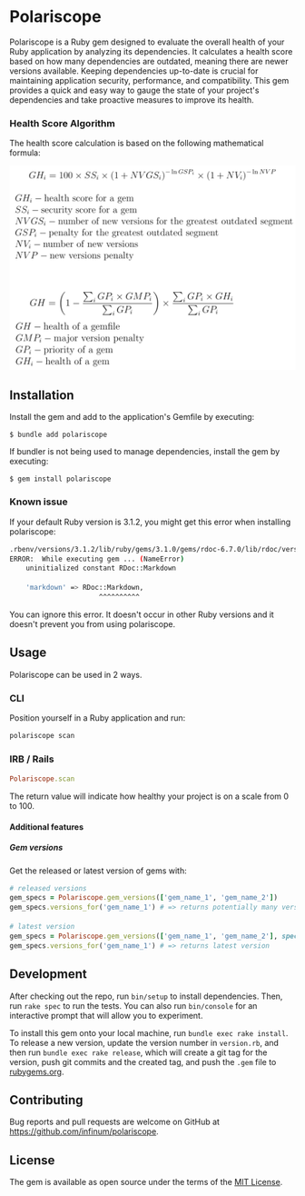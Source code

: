 # Polariscope

Polariscope is a Ruby gem designed to evaluate the overall health of your Ruby application by analyzing its dependencies. It calculates a health score based on how many dependencies are outdated, meaning there are newer versions available. Keeping dependencies up-to-date is crucial for maintaining application security, performance, and compatibility. This gem provides a quick and easy way to gauge the state of your project's dependencies and take proactive measures to improve its health.

### Health Score Algorithm

The health score calculation is based on the following mathematical formula:

![Health Score Algorithm](docs/algorithm.png)

## Installation

Install the gem and add to the application's Gemfile by executing:

    $ bundle add polariscope

If bundler is not being used to manage dependencies, install the gem by executing:

    $ gem install polariscope

### Known issue

If your default Ruby version is 3.1.2, you might get this error when installing polariscope:

```bash
.rbenv/versions/3.1.2/lib/ruby/gems/3.1.0/gems/rdoc-6.7.0/lib/rdoc/version.rb:8: warning: already initialized constant RDoc::VERSION
ERROR:  While executing gem ... (NameError)
    uninitialized constant RDoc::Markdown

    'markdown' => RDoc::Markdown,
                      ^^^^^^^^^^
```

You can ignore this error. It doesn't occur in other Ruby versions and it doesn't prevent you from using polariscope.

## Usage

Polariscope can be used in 2 ways.

### CLI

Position yourself in a Ruby application and run:

```bash
polariscope scan
```

### IRB / Rails

```ruby
Polariscope.scan
```

The return value will indicate how healthy your project is on a scale from 0 to 100.

#### Additional features

##### Gem versions

Get the released or latest version of gems with:

```ruby
# released versions
gem_specs = Polariscope.gem_versions(['gem_name_1', 'gem_name_2'])
gem_specs.versions_for('gem_name_1') # => returns potentially many versions

# latest version
gem_specs = Polariscope.gem_versions(['gem_name_1', 'gem_name_2'], spec_type: :latest)
gem_specs.versions_for('gem_name_1') # => returns latest version
```

## Development

After checking out the repo, run `bin/setup` to install dependencies. Then, run `rake spec` to run the tests. You can also run `bin/console` for an interactive prompt that will allow you to experiment.

To install this gem onto your local machine, run `bundle exec rake install`. To release a new version, update the version number in `version.rb`, and then run `bundle exec rake release`, which will create a git tag for the version, push git commits and the created tag, and push the `.gem` file to [rubygems.org](https://rubygems.org).

## Contributing

Bug reports and pull requests are welcome on GitHub at https://github.com/infinum/polariscope.

## License

The gem is available as open source under the terms of the [MIT License](https://opensource.org/licenses/MIT).
